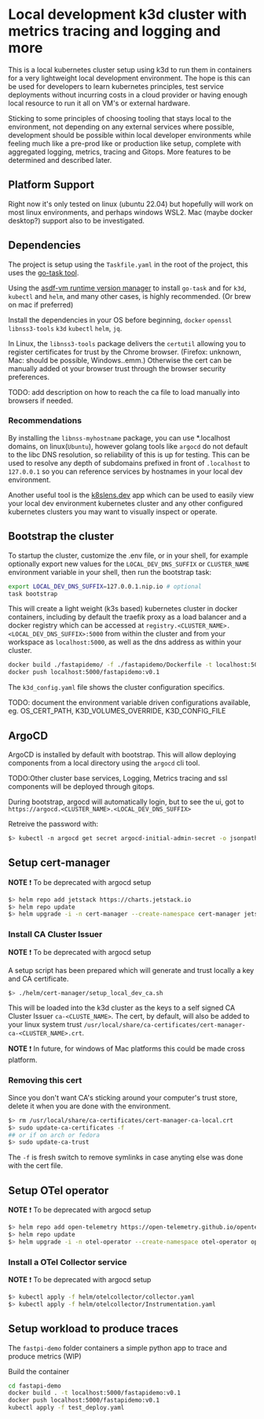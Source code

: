 # Local development k3d cluster with metrics tracing and logging and more

This is a local kubernetes cluster setup using k3d to run them in containers for a very lightweight local development environment. The hope is this can be used for developers to learn kubernetes principles, test service deployments without incurring costs in a cloud provider or having enough local resource to run it all on VM's or external hardware.

Sticking to some principles of choosing tooling that stays local to the environment, not depending on any external services where possible, development should be possible within local developer environments while feeling much like a pre-prod like or production like setup, complete with aggregated logging, metrics, tracing and Gitops. More features to be determined and described later.

## Platform Support

Right now it's only tested on linux (ubuntu 22.04) but hopefully will work on most linux environments, and perhaps windows WSL2. Mac (maybe docker desktop?) support also to be investigated.

## Dependencies

The project is setup using the `Taskfile.yaml` in the root of the project, this uses the [go-task tool](https://taskfile.dev/).

Using the [asdf-vm runtime version manager](https://asdf-vm.com/) to install `go-task` and for `k3d`, `kubectl` and `helm`, and many other cases, is highly recommended. (Or brew on mac if preferred)

Install the dependencies in your OS before beginning, `docker` `openssl` `libnss3-tools` `k3d` `kubectl` `helm`, `jq`.

In Linux, the `libnss3-tools` package delivers the `certutil` allowing you to register certificates for trust by the Chrome browser. (Firefox: unknown, Mac: should be possible, Windows..emm.) Otherwise the cert can be manually added ot your browser trust through the browser security preferences.

TODO: add description on how to reach the ca file to load manually into browsers if needed.

### Recommendations

By installing the `libnss-myhostname` package, you can use *.localhost domains, on linux(`Ubuntu`), however golang tools like `argocd` do not default to the libc DNS resolution, so reliability of this is up for testing. This can be used to resolve any depth of subdomains prefixed in front of `.localhost` to `127.0.0.1` so you can reference services by hostnames in your local dev environment.

Another useful tool is the [k8slens.dev](https://k8slens.dev/) app which can be used to easily view your local dev environment kubernetes cluster and any other configured kubernetes clusters you may want to visually inspect or operate.

## Bootstrap the cluster

To startup the cluster, customize the .env file, or in your shell, for example optionally export new values for the `LOCAL_DEV_DNS_SUFFIX` or `CLUSTER_NAME` environment variable in your shell, then run the bootstrap task:

```bash
export LOCAL_DEV_DNS_SUFFIX=127.0.0.1.nip.io # optional
task bootstrap
```

This will create a light weight (k3s based) kubernetes cluster in docker containers, including by default the traefik proxy as a load balancer and a docker registry which can be accessed at `registry.<CLUSTER_NAME>.<LOCAL_DEV_DNS_SUFFIX>:5000` from within the cluster and from your workspace as `localhost:5000`, as well as the dns address as within your cluster.

```bash
docker build ./fastapidemo/ -f ./fastapidemo/Dockerfile -t localhost:5000/fastapidemo:v0.1
docker push localhost:5000/fastapidemo:v0.1
```

The `k3d_config.yaml` file shows the cluster configuration specifics.

TODO: document the environment variable driven configurations available, eg. OS_CERT_PATH, K3D_VOLUMES_OVERRIDE, K3D_CONFIG_FILE

## ArgoCD

ArgoCD is installed by default with bootstrap. This will allow deploying components from a local directory using the `argocd` cli tool. 

TODO:Other cluster base services, Logging, Metrics tracing and ssl components will be deployed through gitops.

During bootstrap, argocd will automatically login, but to see the ui, got to `https://argocd.<CLUSTER_NAME>.<LOCAL_DEV_DNS_SUFFIX>`

Retreive the password with:

```bash
$> kubectl -n argocd get secret argocd-initial-admin-secret -o jsonpath="{.data.password}" | base64 -d
```

## Setup cert-manager

**NOTE**
:exclamation: To be deprecated with argocd setup

```bash
$> helm repo add jetstack https://charts.jetstack.io
$> helm repo update
$> helm upgrade -i -n cert-manager --create-namespace cert-manager jetstack/cert-manager -f helm/cert-manager/values.yaml
```

### Install CA Cluster Issuer

**NOTE**
:exclamation: To be deprecated with argocd setup

A setup script has been prepared which will generate and trust locally a key and CA certificate.

```bash
$> ./helm/cert-manager/setup_local_dev_ca.sh
```

This will be loaded into the k3d cluster as the keys to a self signed CA Cluster Issuer `ca-<CLUSTE_NAME>`. The cert, by default, will also be added to your linux system trust `/usr/local/share/ca-certificates/cert-manager-ca-<CLUSTER_NAME>.crt`.

**NOTE**
:exclamation: In future, for windows of Mac platforms this could be made cross platform.

### Removing this cert

Since you don't want CA's sticking around your computer's trust store, delete it when you are done with the environment.

```bash
$> rm /usr/local/share/ca-certificates/cert-manager-ca-local.crt
$> sudo update-ca-certificates -f 
## or if on arch or fedora
$> sudo update-ca-trust
```

The `-f` is fresh switch to remove symlinks in case anyting else was done with the cert file.

## Setup OTel operator

**NOTE**
:exclamation: To be deprecated with argocd setup

```bash
$> helm repo add open-telemetry https://open-telemetry.github.io/opentelemetry-helm-charts
$> helm repo update
$> helm upgrade -i -n otel-operator --create-namespace otel-operator open-telemetry/opentelemetry-operator -f helm/otelcollector/values.yaml
```

### Install a OTel Collector service

**NOTE**
:exclamation: To be deprecated with argocd setup

```bash
$> kubectl apply -f helm/otelcollector/collector.yaml
$> kubectl apply -f helm/otelcollector/Instrumentation.yaml
```

## Setup workload to produce traces

The `fastpi-demo` folder containers a simple python app to trace and produce metrics (WIP)

Build the container

```bash
cd fastapi-demo
docker build . -t localhost:5000/fastapidemo:v0.1
docker push localhost:5000/fastapidemo:v0.1
kubectl apply -f test_deploy.yaml
```
